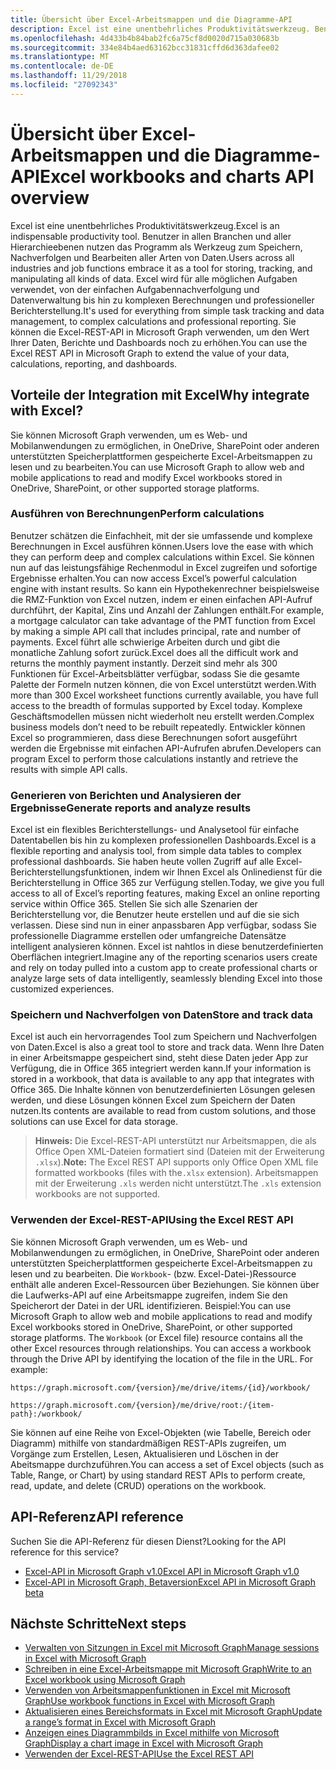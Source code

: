 ```yaml
---
title: Übersicht über Excel-Arbeitsmappen und die Diagramme-API
description: Excel ist eine unentbehrliches Produktivitätswerkzeug. Benutzer in allen Branchen und aller Hierarchieebenen nutzen das Programm als Werkzeug zum Speichern, Nachverfolgen und Bearbeiten aller Arten von Daten. Excel wird für alle möglichen Aufgaben verwendet, von der einfachen Aufgabennachverfolgung und Datenverwaltung bis hin zu komplexen Berechnungen und professioneller Berichterstellung. Sie können die Excel-REST-API in Microsoft Graph verwenden, um den Wert Ihrer Daten, Berichte und Dashboards noch zu erhöhen.
ms.openlocfilehash: 4d433b4b84bab2fc6a75cf8d0020d715a030683b
ms.sourcegitcommit: 334e84b4aed63162bcc31831cffd6d363dafee02
ms.translationtype: MT
ms.contentlocale: de-DE
ms.lasthandoff: 11/29/2018
ms.locfileid: "27092343"
---
```

# <a name="excel-workbooks-and-charts-api-overview"></a><span data-ttu-id="13733-106">Übersicht über Excel-Arbeitsmappen und die Diagramme-API</span><span class="sxs-lookup"><span data-stu-id="13733-106">Excel workbooks and charts API overview</span></span>

<span data-ttu-id="13733-107">Excel ist eine unentbehrliches Produktivitätswerkzeug.</span><span class="sxs-lookup"><span data-stu-id="13733-107">Excel is an indispensable productivity tool.</span></span> <span data-ttu-id="13733-108">Benutzer in allen Branchen und aller Hierarchieebenen nutzen das Programm als Werkzeug zum Speichern, Nachverfolgen und Bearbeiten aller Arten von Daten.</span><span class="sxs-lookup"><span data-stu-id="13733-108">Users across all industries and job functions embrace it as a tool for storing, tracking, and manipulating all kinds of data.</span></span> <span data-ttu-id="13733-109">Excel wird für alle möglichen Aufgaben verwendet, von der einfachen Aufgabennachverfolgung und Datenverwaltung bis hin zu komplexen Berechnungen und professioneller Berichterstellung.</span><span class="sxs-lookup"><span data-stu-id="13733-109">It's used for everything from simple task tracking and data management, to complex calculations and professional reporting.</span></span> <span data-ttu-id="13733-110">Sie können die Excel-REST-API in Microsoft Graph verwenden, um den Wert Ihrer Daten, Berichte und Dashboards noch zu erhöhen.</span><span class="sxs-lookup"><span data-stu-id="13733-110">You can use the Excel REST API in Microsoft Graph to extend the value of your data, calculations, reporting, and dashboards.</span></span>

## <a name="why-integrate-with-excel"></a><span data-ttu-id="13733-111">Vorteile der Integration mit Excel</span><span class="sxs-lookup"><span data-stu-id="13733-111">Why integrate with Excel?</span></span>

<span data-ttu-id="13733-112">Sie können Microsoft Graph verwenden, um es Web- und Mobilanwendungen zu ermöglichen, in OneDrive, SharePoint oder anderen unterstützten Speicherplattformen gespeicherte Excel-Arbeitsmappen zu lesen und zu bearbeiten.</span><span class="sxs-lookup"><span data-stu-id="13733-112">You can use Microsoft Graph to allow web and mobile applications to read and modify Excel workbooks stored in OneDrive, SharePoint, or other supported storage platforms.</span></span>

### <a name="perform-calculations"></a><span data-ttu-id="13733-113">Ausführen von Berechnungen</span><span class="sxs-lookup"><span data-stu-id="13733-113">Perform calculations</span></span>

<span data-ttu-id="13733-114">Benutzer schätzen die Einfachheit, mit der sie umfassende und komplexe Berechnungen in Excel ausführen können.</span><span class="sxs-lookup"><span data-stu-id="13733-114">Users love the ease with which they can perform deep and complex calculations within Excel.</span></span> <span data-ttu-id="13733-115">Sie können nun auf das leistungsfähige Rechenmodul in Excel zugreifen und sofortige Ergebnisse erhalten.</span><span class="sxs-lookup"><span data-stu-id="13733-115">You can now access Excel’s powerful calculation engine with instant results.</span></span> <span data-ttu-id="13733-116">So kann ein Hypothekenrechner beispielsweise die RMZ-Funktion von Excel nutzen, indem er einen einfachen API-Aufruf durchführt, der Kapital, Zins und Anzahl der Zahlungen enthält.</span><span class="sxs-lookup"><span data-stu-id="13733-116">For example, a mortgage calculator can take advantage of the PMT function from Excel by making a simple API call that includes principal, rate and number of payments.</span></span> <span data-ttu-id="13733-117">Excel führt alle schwierige Arbeiten durch und gibt die monatliche Zahlung sofort zurück.</span><span class="sxs-lookup"><span data-stu-id="13733-117">Excel does all the difficult work and returns the monthly payment instantly.</span></span> <span data-ttu-id="13733-118">Derzeit sind mehr als 300 Funktionen für Excel-Arbeitsblätter verfügbar, sodass Sie die gesamte Palette der Formeln nutzen können, die von Excel unterstützt werden.</span><span class="sxs-lookup"><span data-stu-id="13733-118">With more than 300 Excel worksheet functions currently available, you have full access to the breadth of formulas supported by Excel today.</span></span> <span data-ttu-id="13733-119">Komplexe Geschäftsmodellen müssen nicht wiederholt neu erstellt werden.</span><span class="sxs-lookup"><span data-stu-id="13733-119">Complex business models don’t need to be rebuilt repeatedly.</span></span> <span data-ttu-id="13733-120">Entwickler können Excel so programmieren, dass diese Berechnungen sofort ausgeführt werden die Ergebnisse mit einfachen API-Aufrufen abrufen.</span><span class="sxs-lookup"><span data-stu-id="13733-120">Developers can program Excel to perform those calculations instantly and retrieve the results with simple API calls.</span></span>

### <a name="generate-reports-and-analyze-results"></a><span data-ttu-id="13733-121">Generieren von Berichten und Analysieren der Ergebnisse</span><span class="sxs-lookup"><span data-stu-id="13733-121">Generate reports and analyze results</span></span>

<span data-ttu-id="13733-122">Excel ist ein flexibles Berichterstellungs- und Analysetool für einfache Datentabellen bis hin zu komplexen professionellen Dashboards.</span><span class="sxs-lookup"><span data-stu-id="13733-122">Excel is a flexible reporting and analysis tool, from simple data tables to complex professional dashboards.</span></span> <span data-ttu-id="13733-123">Sie haben heute vollen Zugriff auf alle Excel-Berichterstellungsfunktionen, indem wir Ihnen Excel als Onlinedienst für die Berichterstellung in Office 365 zur Verfügung stellen.</span><span class="sxs-lookup"><span data-stu-id="13733-123">Today, we give you full access to all of Excel’s reporting features, making Excel an online reporting service within Office 365.</span></span> <span data-ttu-id="13733-124">Stellen Sie sich alle Szenarien der Berichterstellung vor, die Benutzer heute erstellen und auf die sie sich verlassen. Diese sind nun in einer anpassbaren App verfügbar, sodass Sie professionelle Diagramme erstellen oder umfangreiche Datensätze intelligent analysieren können. Excel ist nahtlos in diese benutzerdefinierten Oberflächen integriert.</span><span class="sxs-lookup"><span data-stu-id="13733-124">Imagine any of the reporting scenarios users create and rely on today pulled into a custom app to create professional charts or analyze large sets of data intelligently, seamlessly blending Excel into those customized experiences.</span></span>

### <a name="store-and-track-data"></a><span data-ttu-id="13733-125">Speichern und Nachverfolgen von Daten</span><span class="sxs-lookup"><span data-stu-id="13733-125">Store and track data</span></span>

<span data-ttu-id="13733-126">Excel ist auch ein hervorragendes Tool zum Speichern und Nachverfolgen von Daten.</span><span class="sxs-lookup"><span data-stu-id="13733-126">Excel is also a great tool to store and track data.</span></span> <span data-ttu-id="13733-127">Wenn Ihre Daten in einer Arbeitsmappe gespeichert sind, steht diese Daten jeder App zur Verfügung, die in Office 365 integriert werden kann.</span><span class="sxs-lookup"><span data-stu-id="13733-127">If your information is stored in a workbook, that data is available to any app that integrates with Office 365.</span></span> <span data-ttu-id="13733-128">Die Inhalte können von benutzerdefinierten Lösungen gelesen werden, und diese Lösungen können Excel zum Speichern der Daten nutzen.</span><span class="sxs-lookup"><span data-stu-id="13733-128">Its contents are available to read from custom solutions, and those solutions can use Excel for data storage.</span></span>

><span data-ttu-id="13733-129">**Hinweis:** Die Excel-REST-API unterstützt nur Arbeitsmappen, die als Office Open XML-Dateien formatiert sind (Dateien mit der Erweiterung `.xlsx`).</span><span class="sxs-lookup"><span data-stu-id="13733-129">**Note:** The Excel REST API supports only Office Open XML file formatted workbooks (files with the`.xlsx` extension).</span></span> <span data-ttu-id="13733-130">Arbeitsmappen mit der Erweiterung `.xls` werden nicht unterstützt.</span><span class="sxs-lookup"><span data-stu-id="13733-130">The `.xls` extension workbooks are not supported.</span></span> 

### <a name="using-the-excel-rest-api"></a><span data-ttu-id="13733-131">Verwenden der Excel-REST-API</span><span class="sxs-lookup"><span data-stu-id="13733-131">Using the Excel REST API</span></span>
<span data-ttu-id="13733-p107">Sie können Microsoft Graph verwenden, um es Web- und Mobilanwendungen zu ermöglichen, in OneDrive, SharePoint oder anderen unterstützten Speicherplattformen gespeicherte Excel-Arbeitsmappen zu lesen und zu bearbeiten. Die `Workbook`- (bzw. Excel-Datei-)Ressource enthält alle anderen Excel-Ressourcen über Beziehungen. Sie können über die Laufwerks-API auf eine Arbeitsmappe zugreifen, indem Sie den Speicherort der Datei in der URL identifizieren. Beispiel:</span><span class="sxs-lookup"><span data-stu-id="13733-p107">You can use Microsoft Graph to allow web and mobile applications to read and modify Excel workbooks stored in OneDrive, SharePoint, or other supported storage platforms. The `Workbook` (or Excel file) resource contains all the other Excel resources through relationships. You can access a workbook through the Drive API by identifying the location of the file in the URL. For example:</span></span>

`https://graph.microsoft.com/{version}/me/drive/items/{id}/workbook/`

`https://graph.microsoft.com/{version}/me/drive/root:/{item-path}:/workbook/ `

<span data-ttu-id="13733-136">Sie können auf eine Reihe von Excel-Objekten (wie Tabelle, Bereich oder Diagramm) mithilfe von standardmäßigen REST-APIs zugreifen, um Vorgänge zum Erstellen, Lesen, Aktualisieren und Löschen in der Abeitsmappe durchzuführen.</span><span class="sxs-lookup"><span data-stu-id="13733-136">You can access a set of Excel objects (such as Table, Range, or Chart) by using standard REST APIs to perform create, read, update, and delete (CRUD) operations on the workbook.</span></span>

## <a name="api-reference"></a><span data-ttu-id="13733-137">API-Referenz</span><span class="sxs-lookup"><span data-stu-id="13733-137">API reference</span></span>
<span data-ttu-id="13733-138">Suchen Sie die API-Referenz für diesen Dienst?</span><span class="sxs-lookup"><span data-stu-id="13733-138">Looking for the API reference for this service?</span></span>

- [<span data-ttu-id="13733-139">Excel-API in Microsoft Graph v1.0</span><span class="sxs-lookup"><span data-stu-id="13733-139">Excel API in Microsoft Graph v1.0</span></span>](/graph/api/resources/excel?view=graph-rest-1.0)
- [<span data-ttu-id="13733-140">Excel-API in Microsoft Graph, Betaversion</span><span class="sxs-lookup"><span data-stu-id="13733-140">Excel API in Microsoft Graph beta</span></span>](/graph/api/resources/excel?view=graph-rest-beta)

## <a name="next-steps"></a><span data-ttu-id="13733-141">Nächste Schritte</span><span class="sxs-lookup"><span data-stu-id="13733-141">Next steps</span></span>

* [<span data-ttu-id="13733-142">Verwalten von Sitzungen in Excel mit Microsoft Graph</span><span class="sxs-lookup"><span data-stu-id="13733-142">Manage sessions in Excel with Microsoft Graph</span></span>](excel-manage-sessions.md)
* [<span data-ttu-id="13733-143">Schreiben in eine Excel-Arbeitsmappe mit Microsoft Graph</span><span class="sxs-lookup"><span data-stu-id="13733-143">Write to an Excel workbook using Microsoft Graph</span></span>](excel-write-to-workbook.md)
* [<span data-ttu-id="13733-144">Verwenden von Arbeitsmappenfunktionen in Excel mit Microsoft Graph</span><span class="sxs-lookup"><span data-stu-id="13733-144">Use workbook functions in Excel with Microsoft Graph</span></span>](excel-use-functions.md)
* [<span data-ttu-id="13733-145">Aktualisieren eines Bereichsformats in Excel mit Microsoft Graph</span><span class="sxs-lookup"><span data-stu-id="13733-145">Update a range’s format in Excel with Microsoft Graph</span></span>](excel-update-range-format.md)
* [<span data-ttu-id="13733-146">Anzeigen eines Diagrammbilds in Excel mithilfe von Microsoft Graph</span><span class="sxs-lookup"><span data-stu-id="13733-146">Display a chart image in Excel with Microsoft Graph</span></span>](excel-display-chart-image.md)
* [<span data-ttu-id="13733-147">Verwenden der Excel-REST-API</span><span class="sxs-lookup"><span data-stu-id="13733-147">Use the Excel REST API</span></span>](/graph/api/resources/excel?view=graph-rest-1.0)
